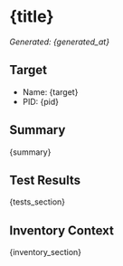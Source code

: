 # {title}

*Generated: {generated_at}*

## Target
- Name: {target}
- PID: {pid}

## Summary
{summary}

## Test Results
{tests_section}

## Inventory Context
{inventory_section}

